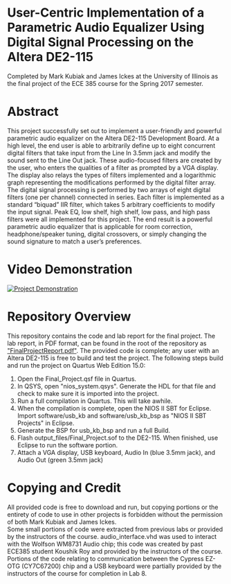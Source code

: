 # User-Centric Implementation of a Parametric Audio Equalizer Using Digital Signal Processing on the Altera DE2-115
Completed by Mark Kubiak and James Ickes at the University of Illinois as the final project of the ECE 385 course for the Spring 2017 semester.  

# Abstract  
This project successfully set out to implement a user-friendly and powerful parametric audio equalizer on the Altera DE2-115 Development Board.  At a high level, the end user is able to arbitrarily define up to eight concurrent digital filters that take input from the Line In 3.5mm jack and modify the sound sent to the Line Out jack.  These audio-focused filters are created by the user, who enters the qualities of a filter as prompted by a VGA display.  The display also relays the types of filters implemented and a logarithmic graph representing the modifications performed by the digital filter array.  The digital signal processing is performed by two arrays of eight digital filters (one per channel) connected in series.  Each filter is implemented as a standard “biquad” IIR filter, which takes 5 arbitrary coefficients to modify the input signal.  Peak EQ, low shelf, high shelf, low pass, and high pass filters were all implemented for this project.  The end result is a powerful parametric audio equalizer that is applicable for room correction, headphone/speaker tuning, digital crossovers, or simply changing the sound signature to match a user’s preferences.  

# Video Demonstration  
[![Project Demonstration](https://img.youtube.com/vi/bMkACebVP3s/0.jpg)](http://www.youtube.com/watch?v=bMkACebVP3s)


# Repository Overview  
This repository contains the code and lab report for the final project.  The lab report, in PDF format, can be found in the root of the repository as ["FinalProjectReport.pdf"](FinalProjectReport.pdf).  The provided code is complete; any user with an Altera DE2-115 is free to build and test the project.  The following steps build and run the project on Quartus Web Edition 15.0:  
1. Open the Final_Project.qsf file in Quartus.  
2. In QSYS, open "nios_system.qsys".  Generate the HDL for that file and check to make sure it is imported into the project.  
3. Run a full compilation in Quartus.  This will take awhile.  
4. When the compilation is complete, open the NIOS II SBT for Eclipse.  Import software/usb_kb and software/usb_kb_bsp as "NIOS II SBT Projects" in Eclipse.  
5. Generate the BSP for usb_kb_bsp and run a full Build.  
6. Flash output_files/Final_Project.sof to the DE2-115.  When finished, use Eclipse to run the software portion.  
7. Attach a VGA display, USB keyboard, Audio In (blue 3.5mm jack), and Audio Out (green 3.5mm jack)  

# Copying and Credit
All provided code is free to download and run, but copying portions or the entirety of code to use in other projects is forbidden without the permission of both Mark Kubiak and James Ickes.  
Some small portions of code were extracted from previous labs or provided by the instructors of the course.  audio_interface.vhd was used to interact with the Wolfson WM8731 Audio chip; this code was created by past ECE385 student Koushik Roy and provided by the instructors of the course.  Portions of the code relating to communication between the Cypress EZ-OTG (CY7C67200) chip and a USB keyboard were partially provided by the instructors of the course for completion in Lab 8.
